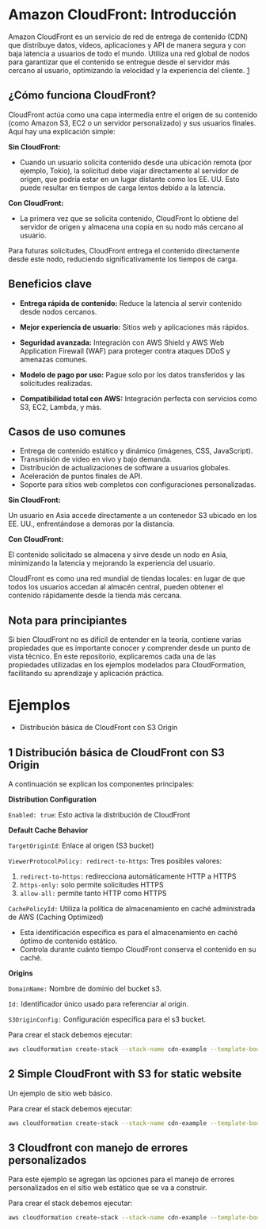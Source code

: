 # Amazon CloudFront: Introducción

Amazon CloudFront es un servicio de red de entrega de contenido (CDN) que distribuye datos, videos, aplicaciones y API de manera segura y con baja latencia a usuarios de todo el mundo. Utiliza una red global de nodos para garantizar que el contenido se entregue desde el servidor más cercano al usuario, optimizando la velocidad y la experiencia del cliente. [1](https://docs.aws.amazon.com/whitepapers/latest/secure-content-delivery-amazon-cloudfront/introduction.html)

## ¿Cómo funciona CloudFront?

CloudFront actúa como una capa intermedia entre el origen de su contenido (como Amazon S3, EC2 o un servidor personalizado) y sus usuarios finales. Aquí hay una explicación simple:

**Sin CloudFront:**

- Cuando un usuario solicita contenido desde una ubicación remota (por ejemplo, Tokio), la solicitud debe viajar directamente al servidor de origen, que podría estar en un lugar distante como los EE. UU. Esto puede resultar en tiempos de carga lentos debido a la latencia.

**Con CloudFront:**

- La primera vez que se solicita contenido, CloudFront lo obtiene del servidor de origen y almacena una copia en su nodo más cercano al usuario.

Para futuras solicitudes, CloudFront entrega el contenido directamente desde este nodo, reduciendo significativamente los tiempos de carga.

## Beneficios clave

- **Entrega rápida de contenido:** Reduce la latencia al servir contenido desde nodos cercanos.

- **Mejor experiencia de usuario:** Sitios web y aplicaciones más rápidos.

- **Seguridad avanzada:** Integración con AWS Shield y AWS Web Application Firewall (WAF) para proteger contra ataques DDoS y amenazas comunes.

- **Modelo de pago por uso:** Pague solo por los datos transferidos y las solicitudes realizadas.

- **Compatibilidad total con AWS:** Integración perfecta con servicios como S3, EC2, Lambda, y más.

## Casos de uso comunes

- Entrega de contenido estático y dinámico (imágenes, CSS, JavaScript).
- Transmisión de video en vivo y bajo demanda.
- Distribución de actualizaciones de software a usuarios globales.
- Aceleración de puntos finales de API.
- Soporte para sitios web completos con configuraciones personalizadas.

**Sin CloudFront:**

Un usuario en Asia accede directamente a un contenedor S3 ubicado en los EE. UU., enfrentándose a demoras por la distancia.

**Con CloudFront:**

El contenido solicitado se almacena y sirve desde un nodo en Asia, minimizando la latencia y mejorando la experiencia del usuario.

CloudFront es como una red mundial de tiendas locales: en lugar de que todos los usuarios accedan al almacén central, pueden obtener el contenido rápidamente desde la tienda más cercana.

## Nota para principiantes

Si bien CloudFront no es difícil de entender en la teoría, contiene varias propiedades que es importante conocer y comprender desde un punto de vista técnico. En este repositorio, explicaremos cada una de las propiedades utilizadas en los ejemplos modelados para CloudFormation, facilitando su aprendizaje y aplicación práctica.

# Ejemplos

- Distribución básica de CloudFront con S3 Origin


## 1 Distribución básica de CloudFront con S3 Origin

A continuación se explican los componentes principales:

**Distribution Configuration**

`Enabled: true`: Esto activa la distribución de CloudFront

**Default Cache Behavior**

`TargetOriginId`: Enlace al origen (S3 bucket)

`ViewerProtocolPolicy: redirect-to-https`: Tres posibles valores:

1. `redirect-to-https:` redirecciona automáticamente HTTP a HTTPS
2. `https-only:` solo permite solicitudes HTTPS
3. `allow-all:` permite tanto HTTP como HTTPS

`CachePolicyId:` Utiliza la política de almacenamiento en caché administrada de AWS (Caching Optimized)

- Esta identificación específica es para el almacenamiento en caché óptimo de contenido estático.
- Controla durante cuánto tiempo CloudFront conserva el contenido en su caché.

**Origins**

`DomainName:` Nombre de dominio del bucket s3.

`Id:` Identificador único usado para referenciar al origin.

`S3OriginConfig:` Configuración específica para el s3 bucket.

Para crear el stack debemos ejecutar:

```bash
aws cloudformation create-stack --stack-name cdn-example --template-body file://CloudFront/01_cfront_base.yml
```

## 2 Simple CloudFront with S3 for static website

Un ejemplo de sitio web básico.

Para crear el stack debemos ejecutar:

```bash
aws cloudformation create-stack --stack-name cdn-example --template-body file://CloudFront/02_cfront_base.yml
```

## 3 Cloudfront con manejo de errores personalizados

Para este ejemplo se agregan las opciones para el manejo de errores personalizados en el sitio web estático que se va a construir.

Para crear el stack debemos ejecutar:

```bash
aws cloudformation create-stack --stack-name cdn-example --template-body file://CloudFront/03_cfront_base.yml
```
